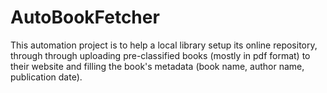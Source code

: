 # AutoBookFetcher
This automation project is to help a local library setup its online repository, through through uploading pre-classified books (mostly in pdf format) to their website and filling the book's metadata (book name, author name, publication date).
